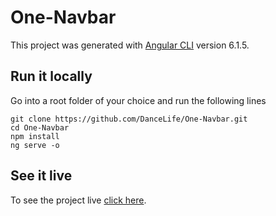 # One-Navbar

This project was generated with [Angular CLI](https://github.com/angular/angular-cli) version 6.1.5.

## Run it locally

Go into a root folder of your choice and run the following lines

`git clone https://github.com/DanceLife/One-Navbar.git` <br />
`cd One-Navbar` <br />
`npm install` <br />
`ng serve -o` <br />

## See it live

To see the project live [click here](https://dancelife.github.io/One-Navbar/).